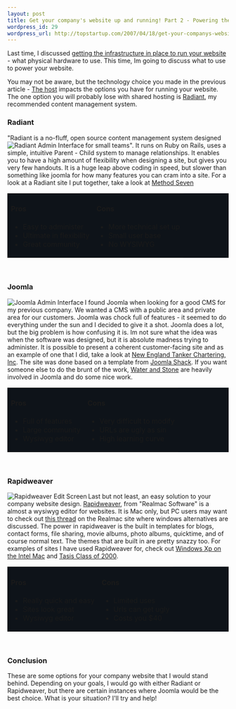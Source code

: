 ```yaml
--- 
layout: post
title: Get your company's website up and running! Part 2 - Powering the website.
wordpress_id: 29
wordpress_url: http://topstartup.com/2007/04/18/get-your-companys-website-up-and-running-part-2-powering-the-website/
---
```

Last time, I discussed <a href="http://topstartup.com/2007/04/11/get-your-companys-website-up-and-running-part-1-the-host/">getting the infrastructure in place to run your website</a> - what physical hardware to use. This time, Im going to discuss what to use to power your website. 
<!--more-->
You may not be aware, but the technology choice you made in the previous article - <a href="http://topstartup.com/2007/04/11/get-your-companys-website-up-and-running-part-1-the-host/">The host</a> impacts the options you have for running your website. The one option you will probably lose with shared hosting is <a href="http://radiantcms.org/">Radiant</a>, my recommended content management system. 

<h3>Radiant</h3>
"Radiant is a no-fluff, open source content management system designed for small teams". <a href='http://topstartup.com/wp-content/uploads/2007/04/radiant_admin.png' title='Radiant Admin Interface'><img src='http://topstartup.com/wp-content/uploads/2007/04/radiant_admin.thumbnail.png' alt='Radiant Admin Interface' align='left'/></a>It runs on Ruby on Rails, uses a simple, intuitive Parent - Child system to manage relationships. It enables you to have a high amount of flexibility when designing a site, but gives you very few handouts. It is a huge leap above coding in speed, but slower than something like joomla for how many features you can cram into a site. For a look at a Radiant site I put together, take a look at <a href="http://method-seven.com">Method Seven</a>
<table width="90%" bgcolor="#0e1319">
<tr><td>
<h4>Pros</h4>
<ul><li>Easy to administer</li>
<li>Ultimate in flexibility</li>
<li>Great community</li>
</ul>
</td>
<td>
<h4>Cons</h4>
<ul>
<li>More technical set up</li>
<li>Small user base</li>
<li>No WYSIWYG</li>
</ul>
</td>
</tr>
</table><br/>

<h3>Joomla</h3>
<a href='http://topstartup.com/wp-content/uploads/2007/04/joomla_admin.png' title='Joomla Admin Interface'><img align="left" src='http://topstartup.com/wp-content/uploads/2007/04/joomla_admin.thumbnail.png' alt='Joomla Admin Interface' /></a>I found Joomla when looking for a good CMS for my previous company. We wanted a CMS with a public area and private area for our customers. Joomla was chock full of features - it seemed to do everything under the sun and I decided to give it a shot. Joomla does a lot, but the big problem is how confusing it is. Im not sure what the idea was when the software was designed, but it is absolute madness trying to administer. It is possible to present a coherent customer-facing site and as an example of one that I did, take a look at <a href="http://netcousa.com">New England Tanker Chartering, Inc</a>. The site was done based on a template from <a href="http://www.joomlashack.com/">Joomla Shack</a>. If you want someone else to do the brunt of the work, <a href="http://waterandstone.com">Water and Stone</a> are heavily involved in Joomla and do some nice work.
<table width="90%" bgcolor="#0e1319">
<tr><td>
<h4>Pros</h4>
<ul><li>Full of features</li>
<li>Large community</li>
<li>Wysiwyg editor</li>
</ul>
</td><td>
<h4>Cons</h4>
<ul><li>Very difficult to modify</li>
<li>URLs are ugly as sin</li>
<li>High learning curve</li>
</ul>
</td></tr></table>
<br/>

<h3>Rapidweaver</h3>
<a href='http://topstartup.com/wp-content/uploads/2007/04/rapidweaver_interface.png' title='Rapidweaver Edit Screen'><img align='left' src='http://topstartup.com/wp-content/uploads/2007/04/rapidweaver_interface.thumbnail.png' alt='Rapidweaver Edit Screen' /></a>Last but not least, an easy solution to your company website design. <a href='http://www.realmacsoftware.com/rapidweaver/'>Rapidweaver</a>, from "Realmac Software" is a almost a wysiwyg editor for websites. It is Mac only, but PC users may want to check out <a href="http://www.realmacsoftware.com/support/viewtopic.php?id=9956">this thread</a> on the Realmac site where windows alternatives are discussed. The power in rapidweaver is the built in templates for blogs, contact forms, file sharing, movie albums, photo albums, quicktime, and of course normal text. The themes that are built in are pretty snazzy too. For examples of sites I have used Rapidweaver for, check out <a href="http://winxponmac.com">Windows Xp on the Intel Mac</a> and <a href="http://tasis2k.com">Tasis Class of 2000</a>.
<table width="90%" bgcolor="#0e1319">
<tr><td> 
<h4>Pros</h4>
<ul><li>Really quick and easy</li>
<li>Sites look great</li>
<li>Wysiwyg editor</li>
</ul>
</td><td>
<h4>Cons</h4>
<ul><li>Limited uses</li>
<li>Urls can get ugly</li>
<li>Costs you $40</li>
</ul>
</td></tr></table><br/>
<h3>Conclusion</h3>
These are some options for your company website that I would stand behind. Depending on your goals, I would go with either Radiant or Rapidweaver, but there are certain instances where Joomla would be the best choice. What is your situation? I'll try and help!
